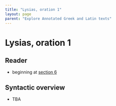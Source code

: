 ```yaml
---
title: "Lysias, oration 1"
layout: page
parent: "Explore Annotated Greek and Latin texts"
---
```


# Lysias, oration 1

## Reader

- beginning at [section 6](./reader/1.6.1-1.6.46a.html)


## Syntactic overview

- TBA
